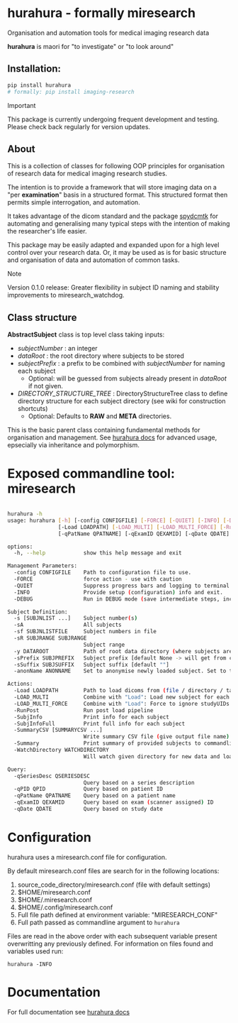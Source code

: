 # hurahura - formally miresearch

Organisation and automation tools for medical imaging research data

__hurahura__ is maori for "to investigate" or "to look around"

## Installation: 

```bash
pip install hurahura
# formally: pip install imaging-research

```

> [!IMPORTANT]  
> This package is currently undergoing frequent development and testing. Please check back regularly for version updates.

## About

This is a collection of classes for following OOP principles for organisation of research data for medical imaging research studies. 

The intention is to provide a framework that will store imaging data on a "per __examination__" basis in a structured format. This structured format then permits simple interrogation, and automation.  

It takes advantage of the dicom standard and the package [spydcmtk](https://github.com/fraser29/spydcmtk) for automating and generalising many typical steps with the intention of making the researcher's life easier. 

This package may be easily adapted and expanded upon for a high level control over your research data. Or, it may be used as is for basic structure and organisation of data and automation of common tasks. 

> [!NOTE]  
> Version 0.1.0 release: Greater flexibility in subject ID naming and stability improvements to miresearch_watchdog.


## Class structure

**AbstractSubject**  class is top level class taking inputs:
- *subjectNumber* : an integer
- *dataRoot* : the root directory where subjects to be stored             
- *subjectPrefix* : a prefix to be combined with *subjectNumber* for naming each subject
    - Optional: will be guessed from subjects already present in *dataRoot* if not given. 
- *DIRECTORY_STRUCTURE_TREE* : DirectoryStructureTree class to define directory structure for each subject directory (see wiki for construction shortcuts)
    - Optional: Defaults to **RAW** and **META** directories. 

This is the basic parent class containing fundamental methods for organisation and management. See  [hurahura docs](https://fraser29.github.io/hurahura/) for advanced usage, epsecially via inheritance and polymorphism. 

# Exposed commandline tool: miresearch

```bash

hurahura -h
usage: hurahura [-h] [-config CONFIGFILE] [-FORCE] [-QUIET] [-INFO] [-DEBUG] [-s [SUBJNLIST ...]] [-sA] [-sf SUBJNLISTFILE] [-sR SUBJRANGE SUBJRANGE] [-y DATAROOT] [-sPrefix SUBJPREFIX] [-sSuffix SUBJSUFFIX] [-anonName ANONNAME]
                [-Load LOADPATH] [-LOAD_MULTI] [-LOAD_MULTI_FORCE] [-RunPost] [-SubjInfo] [-SubjInfoFull] [-SummaryCSV [SUMMARYCSV ...]] [-Summary] [-WatchDirectory WATCHDIRECTORY] [-qSeriesDesc QSERIESDESC] [-qPID QPID]
                [-qPatName QPATNAME] [-qExamID QEXAMID] [-qDate QDATE]

options:
  -h, --help            show this help message and exit

Management Parameters:
  -config CONFIGFILE    Path to configuration file to use.
  -FORCE                force action - use with caution
  -QUIET                Suppress progress bars and logging to terminal
  -INFO                 Provide setup (configuration) info and exit.
  -DEBUG                Run in DEBUG mode (save intermediate steps, increase log output)

Subject Definition:
  -s [SUBJNLIST ...]    Subject number(s)
  -sA                   All subjects
  -sf SUBJNLISTFILE     Subject numbers in file
  -sR SUBJRANGE SUBJRANGE
                        Subject range
  -y DATAROOT           Path of root data directory (where subjects are stored) [default None -> may be set in config file]
  -sPrefix SUBJPREFIX   Subject prefix [default None -> will get from config file OR dataRoot]
  -sSuffix SUBJSUFFIX   Subject suffix [default ""]
  -anonName ANONNAME    Set to anonymise newly loaded subject. Set to true to use for WatchDirectory. [default None]

Actions:
  -Load LOADPATH        Path to load dicoms from (file / directory / tar / tar.gz / zip)
  -LOAD_MULTI           Combine with "Load": Load new subject for each subdirectory under loadPath
  -LOAD_MULTI_FORCE     Combine with "Load": Force to ignore studyUIDs and load new ID per subdirectory
  -RunPost              Run post load pipeline
  -SubjInfo             Print info for each subject
  -SubjInfoFull         Print full info for each subject
  -SummaryCSV [SUMMARYCSV ...]
                        Write summary CSV file (give output file name)
  -Summary              Print summary of provided subjects to commandline (best with -sA option)
  -WatchDirectory WATCHDIRECTORY
                        Will watch given directory for new data and load as new study

Query:
  -qSeriesDesc QSERIESDESC
                        Query based on a series description
  -qPID QPID            Query based on patient ID
  -qPatName QPATNAME    Query based on a patient name
  -qExamID QEXAMID      Query based on exam (scanner assigned) ID
  -qDate QDATE          Query based on study date


```

# Configuration

hurahura uses a miresearch.conf file for configuration. 

By default miresearch.conf files are search for in the following locations: 

1. source_code_directory/miresearch.conf (file with default settings)
2. $HOME/miresearch.conf
3. $HOME/.miresearch.conf
4. $HOME/.config/miresearch.conf
5. Full file path defined at environment variable: "MIRESEARCH_CONF"
6. Full path passed as commandline argument to `hurahura`

Files are read in the above order with each subsequent variable present overwritting any previously defined. 
For information on files found and variables used run:

`hurahura -INFO` 

# Documentation

For full documentation see [hurahura docs](https://fraser29.github.io/hurahura/)